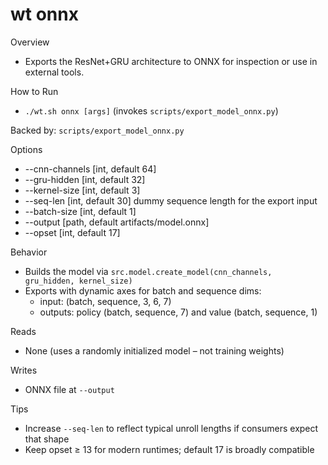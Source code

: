 # wt onnx

Overview
- Exports the ResNet+GRU architecture to ONNX for inspection or use in external tools.

How to Run
- `./wt.sh onnx [args]` (invokes `scripts/export_model_onnx.py`)

Backed by: `scripts/export_model_onnx.py`

Options
- --cnn-channels [int, default 64]
- --gru-hidden [int, default 32]
- --kernel-size [int, default 3]
- --seq-len [int, default 30] dummy sequence length for the export input
- --batch-size [int, default 1]
- --output [path, default artifacts/model.onnx]
- --opset [int, default 17]

Behavior
- Builds the model via `src.model.create_model(cnn_channels, gru_hidden, kernel_size)`
- Exports with dynamic axes for batch and sequence dims:
  - input: (batch, sequence, 3, 6, 7)
  - outputs: policy (batch, sequence, 7) and value (batch, sequence, 1)

Reads
- None (uses a randomly initialized model – not training weights)

Writes
- ONNX file at `--output`

Tips
- Increase `--seq-len` to reflect typical unroll lengths if consumers expect that shape
- Keep opset ≥ 13 for modern runtimes; default 17 is broadly compatible

